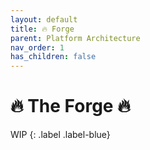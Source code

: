 ```yaml
---
layout: default
title: 🔥 Forge
parent: Platform Architecture
nav_order: 1
has_children: false
---
```


# 🔥 The Forge 🔥

WIP
{: .label .label-blue}
